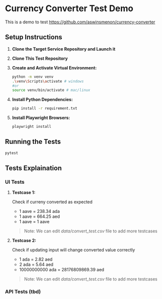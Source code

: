 # Currency Converter Test Demo
This is a demo to test https://github.com/aswinsmenon/currency-converter

## Setup Instructions

1.  **Clone the Target Service Repository and Launch it** 

2.  **Clone This Test Repository**

3.  **Create and Activate Virtual Environment:**
    ```bash
    python -m venv venv
    .\venv\Scripts\activate # windows
    #or
    source venv/bin/activate # mac/linux
    ```
4.  **Install Python Dependencies:**
    ```bash
    pip install -r requirement.txt
    ```
5.  **Install Playwright Browsers:**
    ```bash
    playwright install
    ```
## Running the Tests
```bash
pytest
```

## Tests Explaination
### UI Tests
1.  **Testcase 1:**
    
    Check if curreny converted as expected
    * 1 aave = 238.34 ada
    * 1 aave = 664.25 aed
    * 1 aave = 1 aave
    > Note:
    >   We can edit *data/convert_test.csv* file to add more testcases
2.  **Testcase 2:**
    
    Check if updating input will change converted value correctly
    * 1 ada = 2.82 aed
    * 2 ada = 5.64 aed
    * 10000000000 ada = 28176809869.39 aed
    > Note:
    >   We can edit *data/convert_test.csv* file to add more testcases

### API Tests (tbd)